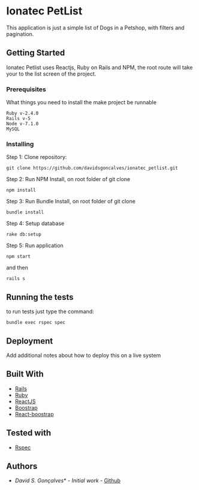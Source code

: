 # Ionatec PetList

This application is just a simple list of Dogs in a Petshop, with filters and pagination.

## Getting Started

Ionatec Petlist uses Reactjs, Ruby on Rails and NPM, the root route will take your to the list screen of the project.

### Prerequisites

What things you need to install the make project be runnable

```
Ruby v-2.4.0
Rails v-5
Node v-7.1.0
MySQL
```

### Installing

Step 1: Clone repository:

```
git clone https://github.com/davidsgoncalves/ionatec_petlist.git
```

Step 2: Run NPM Install, on root folder of git clone

```
npm install
```

Step 3: Run Bundle Install, on root folder of git clone

```
bundle install
```

Step 4: Setup database

```
rake db:setup
```

Step 5: Run application

```
npm start
```
and then
```
rails s
```

## Running the tests

to run tests just type the command:

```
bundle exec rspec spec
```

## Deployment

Add additional notes about how to deploy this on a live system

## Built With

* [Rails](http://rubyonrails.org/)
* [Ruby](https://www.ruby-lang.org/pt/)
* [ReactJS](https://facebook.github.io/react/)
* [Boostrap](http://getbootstrap.com/)
* [React-boostrap](https://react-bootstrap.github.io/)

## Tested with
* [Rspec](http://rspec.info/)

## Authors

* *David S. Gonçalves** - *Initial work* - [Github](https://github.com/davidsgoncalves)
